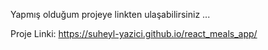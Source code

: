 Yapmış olduğum projeye linkten ulaşabilirsiniz ... 

Proje Linki: https://suheyl-yazici.github.io/react_meals_app/
